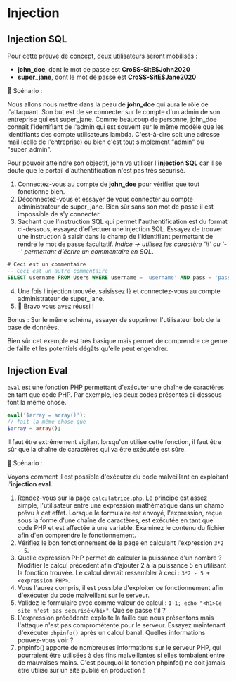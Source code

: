 # Injection

## Injection SQL

Pour cette preuve de concept, deux utilisateurs seront mobilisés :

- **john_doe**, dont le mot de passe est **CroSS-SitE\$John2020**
- **super_jane**, dont le mot de passe est **CroSS-SitE\$Jane2020**

:bookmark_tabs: Scénario :

Nous allons nous mettre dans la peau de **john_doe** qui aura le rôle de l'attaquant. Son but est de se connecter sur le compte d'un admin de son entreprise qui est super_jane.
Comme beaucoup de personne, john_doe connaît l'identifiant de l'admin qui est souvent sur le même modèle que les identifiants des compte utilisateurs lambda. C'est-à-dire soit une adresse mail (celle de l'entreprise) ou bien c'est tout simplement "admin" ou "super_admin".

Pour pouvoir atteindre son objectif, john va utiliser l'**injection SQL** car il se doute que le portail d'authentification n'est pas très sécurisé.

1. Connectez-vous au compte de **john_doe** pour vérifier que tout fonctionne bien.
2. Déconnectez-vous et essayer de vous connecter au compte administrateur de super_jane. Bien sûr sans son mot de passe il est impossible de s'y connecter.
3. Sachant que l'instruction SQL qui permet l'authentification est du format ci-dessous, essayez d'effectuer une injection SQL. Essayez de trouver une instruction à saisir dans le champ de l'identifiant permettant de rendre le mot de passe facultatif. _Indice -> utilisez les caractère '#' ou '--' permettant d'écrire un commentaire en SQL_.

```sql
# Ceci est un commentaire
-- Ceci est un autre commentaire
SELECT username FROM Users WHERE username = 'username' AND pass = 'password';
```

4. Une fois l'injection trouvée, saisissez là et connectez-vous au compte administrateur de super_jane.
5. :tada: Bravo vous avez réussi !

Bonus : Sur le même schéma, essayer de supprimer l'utilisateur bob de la base de données.

Bien sûr cet exemple est très basique mais permet de comprendre ce genre de faille et les potentiels dégâts qu'elle peut engendrer.

## Injection Eval

`eval` est une fonction PHP permettant d'exécuter une chaîne de caractères en tant que code PHP. Par exemple, les deux codes présentés ci-dessous font la même chose.

```php
eval('$array = array()');
// fait la même chose que
$array = array();
```

Il faut être extrêmement vigilant lorsqu'on utilise cette fonction, il faut être sûr que la chaîne de caractères qui va être exécutée est sûre.

:bookmark_tabs: Scénario :

Voyons comment il est possible d'exécuter du code malveillant en exploitant l'**injection eval**.

1. Rendez-vous sur la page `calculatrice.php`. Le principe est assez simple, l'utilisateur entre une expression mathématique dans un champ prévu à cet effet. Lorsque le formulaire est envoyé, l'expression, reçue sous la forme d'une chaîne de caractères, est exécutée en tant que code PHP et est affectée à une variable. Examinez le contenu du fichier afin d'en comprendre le fonctionnement.
2. Vérifiez le bon fonctionnement de la page en calculant l'expression `3*2 - 5`.
3. Quelle expression PHP permet de calculer la puissance d'un nombre ? Modifier le calcul précedent afin d'ajouter 2 à la puissance 5 en utilisant la fonction trouvée. Le calcul devrait ressembler à ceci : `3*2 - 5 + <expression PHP>`.
4. Vous l'aurez compris, il est possible d'exploiter ce fonctionnement afin d'exécuter du code malveillant sur le serveur.
5. Validez le formulaire avec comme valeur de calcul : `1+1; echo "<h1>Ce site n'est pas sécurisé</hi>"`. Que se passe t'il ?
6. L'expression précédente exploite la faille que nous présentons mais l'attaque n'est pas comprométente pour le serveur. Essayez maintenant d'exécuter `phpinfo()` après un calcul banal. Quelles informations pouvez-vous voir ? 
7. phpinfo() apporte de nombreuses informations sur le serveur PHP, qui pourraient être utilisées à des fins malveillantes si elles tombaient entre de mauvaises mains. C'est pourquoi la fonction phpinfo() ne doit jamais être utilisé sur un site publié en production !